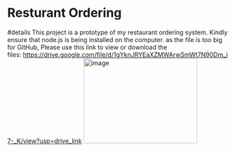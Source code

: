 # Resturant Ordering

#details
This project is a prototype of my restaurant ordering system. Kindly ensure that node.js is being installed on the computer. as the file is too big for GitHub, Please use this link to view or download the files: https://drive.google.com/file/d/1gYknJRYEaXZMWArwSmWt7N90Dm_i7-_K/view?usp=drive_link
<img width="259" height="194" alt="image" src="https://github.com/user-attachments/assets/73419607-f17f-4f61-8c5b-eeec4e3e7d32" />
